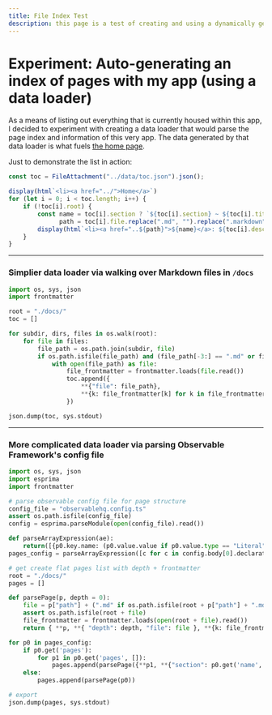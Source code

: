 ```yaml
---
title: File Index Test
description: this page is a test of creating and using a dynamically generating file index
---
```


# Experiment: Auto-generating an index of pages with my app (using a data loader)

As a means of listing out everything that is currently housed within this app, I decided to experiment with creating a data loader that would parse the page index and information of this very app. The data generated by that data loader is what fuels [the home page](../).

Just to demonstrate the list in action:

```js echo
const toc = FileAttachment("../data/toc.json").json();
```

```js echo
display(html`<li><a href="../">Home</a>`)
for (let i = 0; i < toc.length; i++) {
    if (!toc[i].root) {
        const name = toc[i].section ? `${toc[i].section} ~ ${toc[i].title}` : toc[i].title,
              path = toc[i].file.replace(".md", "").replace(".markdown", "")
        display(html`<li><a href="..${path}">${name}</a>: ${toc[i].description}</li>`);
    }
}
```

---

### Simplier data loader via walking over Markdown files in `/docs`

```python
import os, sys, json
import frontmatter

root = "./docs/"
toc = []

for subdir, dirs, files in os.walk(root):
    for file in files:
        file_path = os.path.join(subdir, file)
        if os.path.isfile(file_path) and (file_path[-3:] == ".md" or file_path[-9:] == ".markdown"):
            with open(file_path) as file:
                file_frontmatter = frontmatter.loads(file.read())
                toc.append({
                    **{"file": file_path},
                    **{k: file_frontmatter[k] for k in file_frontmatter.keys()}
                })

json.dump(toc, sys.stdout)
```

---

### More complicated data loader via parsing Observable Framework's config file

```python
import os, sys, json
import esprima
import frontmatter

# parse observable config file for page structure
config_file = "observablehq.config.ts"
assert os.path.isfile(config_file)
config = esprima.parseModule(open(config_file).read())

def parseArrayExpression(ae):
    return([{p0.key.name: (p0.value.value if p0.value.type == "Literal" else parseArrayExpression(p0.value)) for p0 in p.properties} for p in ae.elements])
pages_config = parseArrayExpression([c for c in config.body[0].declaration.properties if c.key.name == "pages"][0].value)

# get create flat pages list with depth + frontmatter
root = "./docs/"
pages = []

def parsePage(p, depth = 0):
    file = p["path"] + (".md" if os.path.isfile(root + p["path"] + ".md") else ".markdown")
    assert os.path.isfile(root + file)
    file_frontmatter = frontmatter.loads(open(root + file).read())
    return { **p, **{ "depth": depth, "file": file }, **{k: file_frontmatter[k] for k in file_frontmatter.keys()}}

for p0 in pages_config:
    if p0.get('pages'):
        for p1 in p0.get('pages', []):
            pages.append(parsePage({**p1, **{"section": p0.get('name', "")}}, depth = 1))
    else:
        pages.append(parsePage(p0))

# export
json.dump(pages, sys.stdout)
```